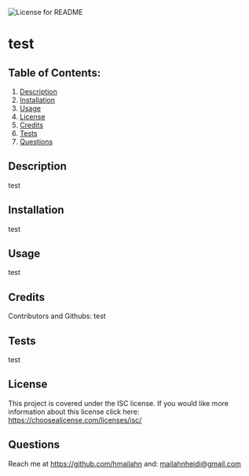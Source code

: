 
  ![License for README](https://img.shields.io/badge/license-ISC-green/)
  
  # test

  ## Table of Contents:
  1. [Description](#Description)
  2. [Installation](#Installation)
  3. [Usage](#Usage)
  4. [License](#License)
  5. [Credits](#Credits)
  6. [Tests](#Tests)
  7. [Questions](#Questions)

  ## Description
  test

  ## Installation
  test

  ## Usage
  test

  ## Credits
  Contributors and Githubs:
  test

  ## Tests 
  test

  ## License
  
This project is covered under the ISC license. If you would like more information about this license click here: 
  https://choosealicense.com/licenses/isc/


  ## Questions
  Reach me at https://github.com/hmailahn
  and: mailahnheidi@gmail.com

